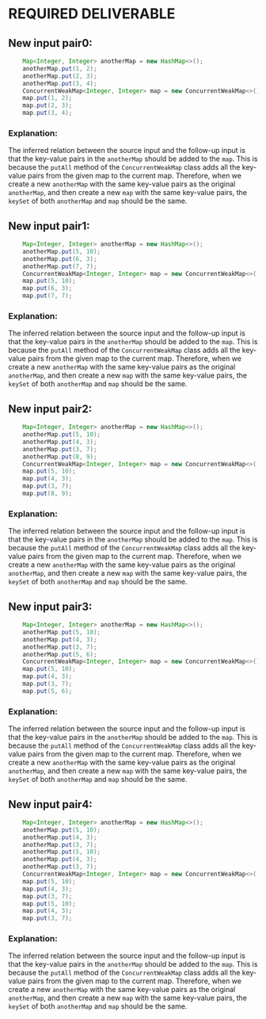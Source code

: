 # REQUIRED DELIVERABLE
## New input pair0:
```java
    Map<Integer, Integer> anotherMap = new HashMap<>();
    anotherMap.put(1, 2);
    anotherMap.put(2, 3);
    anotherMap.put(3, 4);
    ConcurrentWeakMap<Integer, Integer> map = new ConcurrentWeakMap<>();
    map.put(1, 2);
    map.put(2, 3);
    map.put(3, 4);
```
### Explanation:
The inferred relation between the source input and the follow-up input is that the key-value pairs in the `anotherMap` should be added to the `map`. This is because the `putAll` method of the `ConcurrentWeakMap` class adds all the key-value pairs from the given map to the current map. Therefore, when we create a new `anotherMap` with the same key-value pairs as the original `anotherMap`, and then create a new `map` with the same key-value pairs, the `keySet` of both `anotherMap` and `map` should be the same.

## New input pair1:
```java
    Map<Integer, Integer> anotherMap = new HashMap<>();
    anotherMap.put(5, 10);
    anotherMap.put(6, 3);
    anotherMap.put(7, 7);
    ConcurrentWeakMap<Integer, Integer> map = new ConcurrentWeakMap<>();
    map.put(5, 10);
    map.put(6, 3);
    map.put(7, 7);
```
### Explanation:
The inferred relation between the source input and the follow-up input is that the key-value pairs in the `anotherMap` should be added to the `map`. This is because the `putAll` method of the `ConcurrentWeakMap` class adds all the key-value pairs from the given map to the current map. Therefore, when we create a new `anotherMap` with the same key-value pairs as the original `anotherMap`, and then create a new `map` with the same key-value pairs, the `keySet` of both `anotherMap` and `map` should be the same.

## New input pair2:
```java
    Map<Integer, Integer> anotherMap = new HashMap<>();
    anotherMap.put(5, 10);
    anotherMap.put(4, 3);
    anotherMap.put(3, 7);
    anotherMap.put(8, 9);
    ConcurrentWeakMap<Integer, Integer> map = new ConcurrentWeakMap<>();
    map.put(5, 10);
    map.put(4, 3);
    map.put(3, 7);
    map.put(8, 9);
```
### Explanation:
The inferred relation between the source input and the follow-up input is that the key-value pairs in the `anotherMap` should be added to the `map`. This is because the `putAll` method of the `ConcurrentWeakMap` class adds all the key-value pairs from the given map to the current map. Therefore, when we create a new `anotherMap` with the same key-value pairs as the original `anotherMap`, and then create a new `map` with the same key-value pairs, the `keySet` of both `anotherMap` and `map` should be the same.

## New input pair3:
```java
    Map<Integer, Integer> anotherMap = new HashMap<>();
    anotherMap.put(5, 10);
    anotherMap.put(4, 3);
    anotherMap.put(3, 7);
    anotherMap.put(5, 6);
    ConcurrentWeakMap<Integer, Integer> map = new ConcurrentWeakMap<>();
    map.put(5, 10);
    map.put(4, 3);
    map.put(3, 7);
    map.put(5, 6);
```
### Explanation:
The inferred relation between the source input and the follow-up input is that the key-value pairs in the `anotherMap` should be added to the `map`. This is because the `putAll` method of the `ConcurrentWeakMap` class adds all the key-value pairs from the given map to the current map. Therefore, when we create a new `anotherMap` with the same key-value pairs as the original `anotherMap`, and then create a new `map` with the same key-value pairs, the `keySet` of both `anotherMap` and `map` should be the same.

## New input pair4:
```java
    Map<Integer, Integer> anotherMap = new HashMap<>();
    anotherMap.put(5, 10);
    anotherMap.put(4, 3);
    anotherMap.put(3, 7);
    anotherMap.put(5, 10);
    anotherMap.put(4, 3);
    anotherMap.put(3, 7);
    ConcurrentWeakMap<Integer, Integer> map = new ConcurrentWeakMap<>();
    map.put(5, 10);
    map.put(4, 3);
    map.put(3, 7);
    map.put(5, 10);
    map.put(4, 3);
    map.put(3, 7);
```
### Explanation:
The inferred relation between the source input and the follow-up input is that the key-value pairs in the `anotherMap` should be added to the `map`. This is because the `putAll` method of the `ConcurrentWeakMap` class adds all the key-value pairs from the given map to the current map. Therefore, when we create a new `anotherMap` with the same key-value pairs as the original `anotherMap`, and then create a new `map` with the same key-value pairs, the `keySet` of both `anotherMap` and `map` should be the same.
